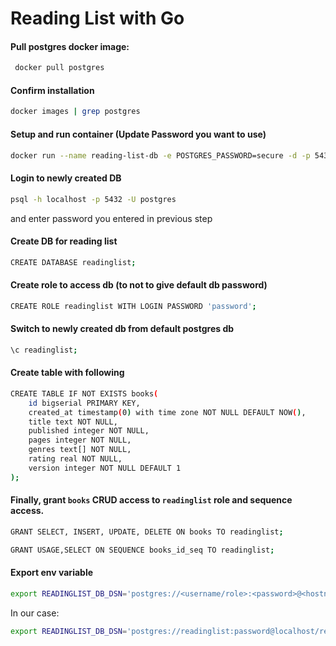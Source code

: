 # Reading List with Go


#### Pull postgres docker image: 
```bash
 docker pull postgres
 ```

 #### Confirm installation
 ```bash
 docker images | grep postgres
 ```

 #### Setup and run container (Update Password you want to use)
 ```bash
 docker run --name reading-list-db -e POSTGRES_PASSWORD=secure -d -p 5432:5432 postgres
```

#### Login to newly created DB
```bash
psql -h localhost -p 5432 -U postgres
```
and enter password you entered in previous step

#### Create DB for reading list
```bash
CREATE DATABASE readinglist;
```

#### Create role to access db (to not to give default db password)
```bash
CREATE ROLE readinglist WITH LOGIN PASSWORD 'password';
```

#### Switch to newly created db from default postgres db
```bash
\c readinglist;
```

#### Create table with following
```bash
CREATE TABLE IF NOT EXISTS books(
    id bigserial PRIMARY KEY, 
    created_at timestamp(0) with time zone NOT NULL DEFAULT NOW(),
    title text NOT NULL, 
    published integer NOT NULL, 
    pages integer NOT NULL, 
    genres text[] NOT NULL, 
    rating real NOT NULL,
    version integer NOT NULL DEFAULT 1
);
```

#### Finally, grant `books` CRUD access to `readinglist` role and sequence access.
```bash
GRANT SELECT, INSERT, UPDATE, DELETE ON books TO readinglist;
```

```bash
GRANT USAGE,SELECT ON SEQUENCE books_id_seq TO readinglist;
```

#### Export env variable
```bash
export READINGLIST_DB_DSN='postgres://<username/role>:<password>@<hostname>/<dbname>?sslmode=disable'
```

In our case:
```bash
export READINGLIST_DB_DSN='postgres://readinglist:password@localhost/readinglist?sslmode=disable'
```

